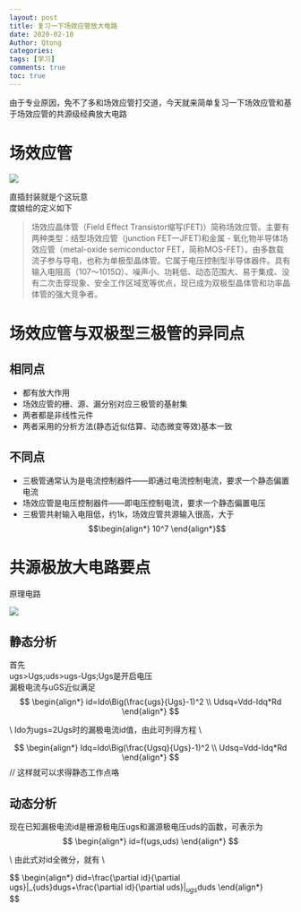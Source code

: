 ```yaml
---
layout: post
title: 复习一下场效应管放大电路
date: 2020-02-10
Author: Qtong
categories: 
tags: [学习]
comments: true
toc: true
--- 
```


由于专业原因，免不了多和场效应管打交道，今天就来简单复习一下场效应管和基于场效应管的共源级经典放大电路

# 场效应管

<a href="https://sm.ms/image/Ub8cR7rtn5iYwXj" target="_blank"><img src="https://i.loli.net/2020/02/10/Ub8cR7rtn5iYwXj.jpg" ></a>

直插封装就是个这玩意   
度娘给的定义如下
>场效应晶体管（Field Effect Transistor缩写(FET)）简称场效应管。主要有两种类型：结型场效应管（junction FET—JFET)和金属 - 氧化物半导体场效应管（metal-oxide semiconductor FET，简称MOS-FET）。由多数载流子参与导电，也称为单极型晶体管。它属于电压控制型半导体器件。具有输入电阻高（107～1015Ω）、噪声小、功耗低、动态范围大、易于集成、没有二次击穿现象、安全工作区域宽等优点，现已成为双极型晶体管和功率晶体管的强大竞争者。

# 场效应管与双极型三极管的异同点

## 相同点  
* 都有放大作用
* 场效应管的栅、源、漏分别对应三极管的基射集
* 两者都是非线性元件
* 两者采用的分析方法(静态近似估算、动态微变等效)基本一致  
## 不同点  
* 三极管通常认为是电流控制器件——即通过电流控制电流，要求一个静态偏置电流
* 场效应管是电压控制器件——即电压控制电流，要求一个静态偏置电压
* 三极管共射输入电阻低，约1k，场效应管共源输入很高，大于$$\begin{align*} 10^7 \end{align*}$$

# 共源极放大电路要点

原理电路


<a href="https://sm.ms/image/1PNmlbkpcSTyMJz" target="_blank"><img src="https://i.loli.net/2020/02/10/1PNmlbkpcSTyMJz.png" ></a>

## 静态分析
首先  
ugs>Ugs;uds>ugs-Ugs;Ugs是开启电压  
漏极电流与uGS近似满足   
$$  
\begin{align*}
id=Ido\Big(\frac{ugs}{Ugs}-1)^2 \\
Udsq=Vdd-Idq*Rd
\end{align*}  
$$ 

\\
Ido为ugs=2Ugs时的漏极电流id值，由此可列得方程
\\

$$
\begin{align*}
Idq=Ido\Big(\frac{Ugsq}{Ugs}-1)^2 \\
Udsq=Vdd-Idq*Rd
\end{align*}  
$$ //
这样就可以求得静态工作点咯

## 动态分析
现在已知漏极电流id是栅源极电压ugs和漏源极电压uds的函数，可表示为
$$
\begin{align*} 
id=f(ugs,uds)
\end{align*}  
$$ 

\\
由此式对id全微分，就有
\\

$$
\begin{align*} 
did=\frac{\partial id}{\partial ugs}|_{uds}dugs+\frac{\partial id}{\partial uds}|$_{ugs}$duds
\end{align*}  
$$ 

